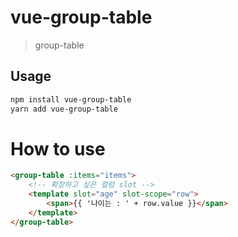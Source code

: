 # vue-group-table

> group-table

## Usage

``` bash
npm install vue-group-table
yarn add vue-group-table
```

# How to use
```html
<group-table :items="items">
    <!-- 확장하고 싶은 컬럼 slot -->
    <template slot="age" slot-scope="row">
        <span>{{ '나이는 : ' + row.value }}</span>
    </template>
</group-table>
```
